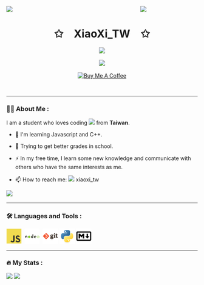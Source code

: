 <img align="left" src="https://user-images.githubusercontent.com/65187002/144930161-2f783401-8d27-4fdf-a2f7-cc0ba32f1f1f.gif" width="30%" style="display:inline;"><img align="right" src="https://user-images.githubusercontent.com/65187002/144930161-2f783401-8d27-4fdf-a2f7-cc0ba32f1f1f.gif" width="30%" style="display:inline;">
<br>
<p align="center">
    <h1 align="center">✩&emsp;XiaoXi_TW&emsp;✩</h1>
</p>
<p align="center">
    <img src="http://readme-typing-svg.herokuapp.com?font=Fira+Code&duration=3000&pause=500&center=true&width=280&height=50&lines=I+am+Jimmy;I+plays+Minecraft;Yoooooo;Subscribe+my+Channel;Join+my+DC+Server;print(%22Hello+World%22);Helloworld(%22print%22)">
</p>
<p align="center"><img src="https://media.giphy.com/media/M9gbBd9nbDrOTu1Mqx/giphy.gif" width="100"/></p>
<p align="center">
<a href="https://www.buymeacoffee.com/jimmy20180130" target="_blank"><img src="https://cdn.buymeacoffee.com/buttons/default-orange.png" alt="Buy Me A Coffee" height="41" width="174"></a>
</p>
<p align="center"><img src="https://komarev.com/ghpvc/?username=jimmy20180130&style=flat-square&color=blue" alt=""></p>

---

### :woman_technologist: About Me :
I am a student who loves coding <img src="https://media.giphy.com/media/WUlplcMpOCEmTGBtBW/giphy.gif" width="30"> from **Taiwan**.
- :telescope: I'm learning Javascript and C++.

- :seedling: Trying to get better grades in school.

- :zap: In my free time, I learn some new knowledge and communicate with others who have the same interests as me.

- :mailbox: How to reach me: <img src="https://assets-global.website-files.com/6257adef93867e50d84d30e2/636e0a69f118df70ad7828d4_icon_clyde_blurple_RGB.svg" width="15"> xiaoxi_tw

<img src="https://discord.c99.nl/widget/theme-4/971730686685880322.png">

---

### :hammer_and_wrench: Languages and Tools :

<div>
  <img src="https://github.com/devicons/devicon/blob/master/icons/javascript/javascript-original.svg" title="JavaScript" alt="JavaScript" width="40" height="40"/>&nbsp;
  <img src="https://github.com/devicons/devicon/blob/master/icons/nodejs/nodejs-original-wordmark.svg" title="NodeJS" alt="NodeJS" width="40" height="40"/>&nbsp;
  <img src="https://github.com/devicons/devicon/blob/master/icons/git/git-original-wordmark.svg" title="Git" **alt="Git" width="40" height="40"/>
  <img src="https://github.com/devicons/devicon/blob/master/icons/python/python-original.svg" title="Python" **alt="Python" width="40" height="40"/>
  <img src="https://github.com/devicons/devicon/blob/master/icons/markdown/markdown-original.svg" title="Markdown" **alt="Markdown" width="40" height="40"/>
</div>

---

### :fire: My Stats :

<a href="https://git.io/streak-stats"><img width="48%" src="http://github-readme-streak-stats.herokuapp.com?user=jimmy20180130&theme=dark"></a>
<a href="https://github.com/anuraghazra/github-readme-stats"><img width="41%" src="https://github-readme-stats.vercel.app/api/top-langs/?username=jimmy20180130&layout=compact&theme=vision-friendly-dark"></a>

<!--

- 🔭 I’m currently working on ...
- 🌱 I’m currently learning ...
- 👯 I’m looking to collaborate on ...
- 🤔 I’m looking for help with ...
- 💬 Ask me about ...
- 📫 How to reach me: ...
- 😄 Pronouns: ...
- ⚡ Fun fact: ...
-->
